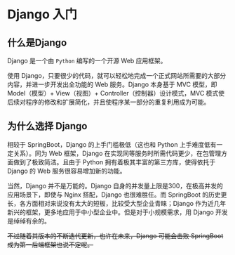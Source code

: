 # Django 入门

## 什么是Django

Django 是一个由 `Python` 编写的一个开源 Web 应用框架。

使用 Django，只要很少的代码，就可以轻松地完成一个正式网站所需要的大部分内容，并进一步开发出全功能的 Web 服务。Django 本身基于 MVC 模型，即 Model（模型）+ View（视图）+ Controller（控制器）设计模式，MVC 模式使后续对程序的修改和扩展简化，并且使程序某一部分的重复利用成为可能。

## 为什么选择 Django

相较于 SpringBoot，Django 的上手门槛极低（这也和 Python 上手难度低有一定关系）。同为 Web 框架，Django 在实现同等服务时所需代码更少，在包管理方面做到了极致简洁。且由于 Python 拥有着极其丰富的第三方库，使得依托于 Django 的 Web 服务很容易增加新的功能。

当然，Django 并不是万能的。Django 自身的并发量上限是300，在极高并发的应用场景下，即使与 Nginx 搭配，Django 也很难胜任。而 SpringBoot 的历史更长，各方面相对来说没有太大的短板，比较受大型企业青睐；Django 作为近几年新兴的框架，更多地应用于中小型企业中。但是对于小规模需求，用 Django 开发是绰绰有余的。

~~不过随着其版本的不断迭代更新，也许在未来，Django 可能会击败 SpringBoot 成为第一后端框架也说不定呢。~~


<link rel="stylesheet" href="https://cdn.jsdelivr.net/npm/gitalk@1/dist/gitalk.css">
<script src="https://cdn.jsdelivr.net/npm/gitalk@1/dist/gitalk.min.js"></script>
<div id="gitalk-container"></div>
<script>
var gitalk = new Gitalk({
  "clientID": "0cfd2f1628066d69c6e3",
  "clientSecret": "303031b18a4deabc1164de81f2d78273c18f8415",
  "repo": "Djangobook",
  "owner": "zhtjtcz",
  "admin": ["zhtjtcz"],
  "id": location.pathname,
  "distractionFreeMode": false  
});
gitalk.render("gitalk-container");
</script>
